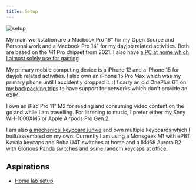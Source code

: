 ```yaml
---
title: Setup
---
```


![setup](/images/setup.jpeg)

My main workstation are a Macbook Pro 16" for my Open Source and Personal work and a Macbook Pro 14" for my dayjob related activities. Both are based on the M1 Pro chipset from 2021. I also have [a PC at home which I almost solely use for gaming](/setup/gaming).

My primary mobile computing device is a iPhone 12 and a iPhone 15 for dayjob related activities. I also own an iPhone 15 Pro Max which was my primary phone until I accidently dropped it. :( I carry an old OnePlus 6T on [my backpacking trips](/trips) to have support for networks which don't provide an eSIM.

I own an iPad Pro 11" M2 for reading and consuming video content on the go and while I am travelling. For listening to music, I prefer either my Sony WH-1000XM5 or Apple Airpods Pro Gen 2.

I am also [a mechanical keyboard junkie](/setup/keyboards) and own multiple keyboards which I built/assembled on my own. Currently I am using a Monsgeek M1 with ePBT Kavala keycaps and Boba U4T switches at home and a Ikki68 Aurora R2 with Glorious Panda switches and some random keycaps at office.

## Aspirations

- [Home lab setup](/setup/homelab)
